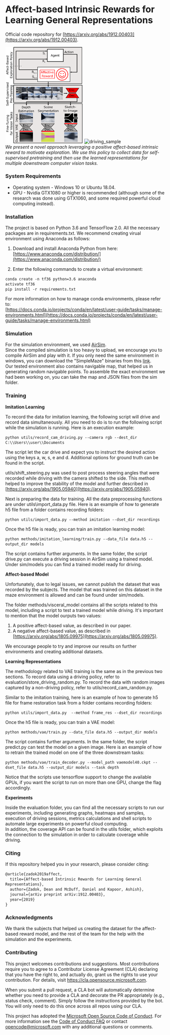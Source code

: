 # Affect-based Intrinsic Rewards for Learning General Representations  
Official code repository for [https://arxiv.org/abs/1912.00403](https://arxiv.org/abs/1912.00403).  

<img src="diagram.png" alt="diagram" width="245"/>   <img src="driving_sample.gif" alt="driving_sample" width="390"/>  
*We present a novel approach leveraging a positive affect-based intrinsic reward to motivate exploration. We use this policy to collect data for self-supervised pretraining and then use the learned representations for multiple downstream computer vision tasks.*  
  
### System Requirements  
  
* Operating system - Windows 10 or Ubuntu 18.04.  
* GPU - Nvidia GTX1080 or higher is recommended (although some of the research was done using GTX1060, and some required powerful cloud computing instead).  
  
### Installation  
  
The project is based on Python 3.6 and TensorFlow 2.0. All the necessary packages are in requirements.txt. We recommend creating virual environment using Anaconda as follows:  
  
1) Download and install Anaconda Python from here:  
[https://www.anaconda.com/distribution/](https://www.anaconda.com/distribution/)  
  
2) Enter the following commands to create a virtual environment:  
```
conda create -n tf36 python=3.6 anaconda
activate tf36
pip install -r requirements.txt
```
  
For more information on how to manage conda environments, please refer to:  
[https://docs.conda.io/projects/conda/en/latest/user-guide/tasks/manage-environments.html](https://docs.conda.io/projects/conda/en/latest/user-guide/tasks/manage-environments.html)  
  
### Simulation  
  
For the simulation environment, we used [AirSim](https://github.com/Microsoft/AirSim).  
Since the compiled simulation is too heavy to upload, we encourage you to compile AirSim and play with it. If you only need the same environment in windows, you can download the "SimpleMaze" binaries from this [link](https://github.com/microsoft/AirSim/releases).  
Our tested environment also contains navigable map, that helped us in generating random navigable points. To assemble the exact environment we had been working on, you can take the map and JSON files from the sim folder.  
  
### Training  
  
**Imitation Learning**  
  
To record the data for imitation learning, the following script will drive and record data simultaneously. All you need to do is to run the following script while the simulation is running. Here is an execution example:  
```  
python utils/record_cam_driving.py --camera rgb --dest_dir C:\\Users\\user\\Documents  
```  
The script let the car drive and expect you to instruct the desired action using the keys a, w, s, e and d. Additional options for ground truth can be found in the script.  
  
utils/shift_steering.py was used to post process steering angles that were recorded while driving with the camera shifted to the side. This method helped to improve the stability of the model and further described in [https://arxiv.org/abs/1905.05940](https://arxiv.org/abs/1905.05940).  
  
Next is preparing the data for training. All the data preprocessing functions are under utils\import_data.py file. Here is an example of how to generate h5 file from a folder contains recording folders:  
```  
python utils/import_data.py --method imitation --dset_dir recordings
```  
  
Once the h5 file is ready, you can train an imitation learning model:  
```  
python methods/imitation_learning/train.py --data_file data.h5 --output_dir models
```  
The script contains further arguments. In the same folder, the script drive.py can execute a driving session in AirSim using a trained model.  
Under sim/models you can find a trained model ready for driving.  
  
**Affect-based Model**  
  
Unfortunately, due to legal issues, we cannot publish the dataset that was recorded by the subjects. The model that was trained on this dataset in the maze environment is allowed and can be found under sim/models.  
  
The folder methods/visceral_model contains all the scripts related to this model, including a script to test a trained model while driving. It's important to mention that the model ourputs two values:  
1. A positive affect-based value, as described in our paper.  
2. A negative affect-based value, as described in [https://arxiv.org/abs/1805.09975](https://arxiv.org/abs/1805.09975).  
  
We encourage people to try and improve our results on further environments and creating additional datasets.  
  
**Learning Representations**  
  
The methodology related to VAE training is the same as in the previous two sections. To record data using a driving policy, refer to evaluation/store_driving_random.py. To record the data with random images captured by a non-driving policy, refer to utils/record_cam_random.py.  
  
Similar to the imitation training, here is an example of how to generate h5 file for frame restoration task from a folder contains recording folders:  
```  
python utils/import_data.py  --method frame_res --dset_dir recordings
```  
  
Once the h5 file is ready, you can train a VAE model:  
```  
python methods/vae/train.py --data_file data.h5 --output_dir models
```  
The script contains further arguments. In the same folder, the script predict.py can test the model on a given image. Here is an example of how to retrain the trained model on one of the three downstream tasks:  
```  
python methods/vae/train_decoder.py --model_path vaemodel40.ckpt --dset_file data.h5 --output_dir models --task depth
```  
Notice that the scripts use tensorflow support to change the available GPUs, if you want the script to run on more than one GPU, change the flag accordingly.  
  
**Experiments**  
  
Inside the evaluation folder, you can find all the necessary scripts to run our experiments, including generating graphs, heatmaps and samples, execution of driving sessions, metrics calculations and shell scripts to automate large experiments on powerful cloud computing.  
In addition, the coverage API can be found in the utils folder, which exploits the connection to the simulation in order to calculate coverage while driving.  
  
### Citing  
  
If this repository helped you in your research, please consider citing:  
```  
@article{zadok2019affect,
  title={Affect-based Intrinsic Rewards for Learning General Representations},
  author={Zadok, Dean and McDuff, Daniel and Kapoor, Ashish},
  journal={arXiv preprint arXiv:1912.00403},
  year={2019}
}
```  
  
### Acknowledgments  
  
We thank the subjects that helped us creating the dataset for the affect-based reward model, and the rest of the team for the help with the simulation and the experiments.  
  
### Contributing

This project welcomes contributions and suggestions.  Most contributions require you to agree to a
Contributor License Agreement (CLA) declaring that you have the right to, and actually do, grant us
the rights to use your contribution. For details, visit https://cla.opensource.microsoft.com.

When you submit a pull request, a CLA bot will automatically determine whether you need to provide
a CLA and decorate the PR appropriately (e.g., status check, comment). Simply follow the instructions
provided by the bot. You will only need to do this once across all repos using our CLA.

This project has adopted the [Microsoft Open Source Code of Conduct](https://opensource.microsoft.com/codeofconduct/).
For more information see the [Code of Conduct FAQ](https://opensource.microsoft.com/codeofconduct/faq/) or
contact [opencode@microsoft.com](mailto:opencode@microsoft.com) with any additional questions or comments.
